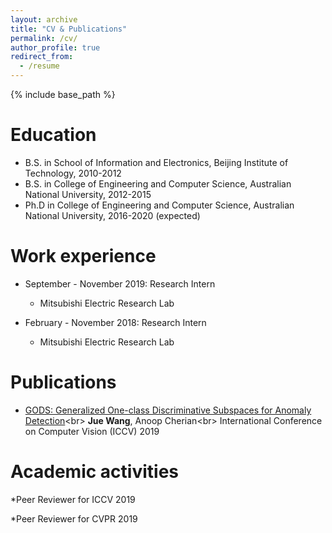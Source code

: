 ```yaml
---
layout: archive
title: "CV & Publications"
permalink: /cv/
author_profile: true
redirect_from:
  - /resume
---
```


{% include base_path %}

Education
======
* B.S. in School of Information and Electronics, Beijing Institute of Technology, 2010-2012
* B.S. in College of Engineering and Computer Science, Australian National University, 2012-2015
* Ph.D in College of Engineering and Computer Science, Australian National University, 2016-2020
(expected)

Work experience
======
* September - November 2019: Research Intern
  * Mitsubishi Electric Research Lab

* February - November 2018: Research Intern
  * Mitsubishi Electric Research Lab

Publications
======
* [GODS: Generalized One-class Discriminative Subspaces for Anomaly Detection](https://arxiv.org/pdf/1908.05884.pdf)<br\>
  **Jue Wang**, Anoop Cherian<br\>
  International Conference on Computer Vision (ICCV) 2019

Academic activities
======
*Peer Reviewer for ICCV 2019

*Peer Reviewer for CVPR 2019

